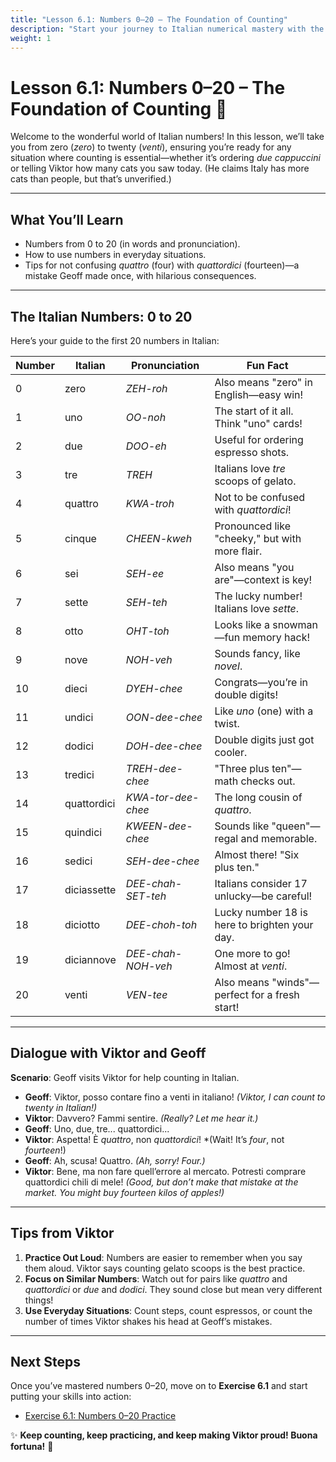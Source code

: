 ```yaml
---
title: "Lesson 6.1: Numbers 0–20 – The Foundation of Counting"
description: "Start your journey to Italian numerical mastery with the basics: numbers 0 to 20."
weight: 1
---
```


# Lesson 6.1: Numbers 0–20 – The Foundation of Counting 🔢

Welcome to the wonderful world of Italian numbers! In this lesson, we’ll take you from zero (*zero*) to twenty (*venti*), ensuring you’re ready for any situation where counting is essential—whether it’s ordering *due cappuccini* or telling Viktor how many cats you saw today. (He claims Italy has more cats than people, but that’s unverified.)

---

## What You’ll Learn  

- Numbers from 0 to 20 (in words and pronunciation).  
- How to use numbers in everyday situations.  
- Tips for not confusing *quattro* (four) with *quattordici* (fourteen)—a mistake Geoff made once, with hilarious consequences.  

---

## The Italian Numbers: 0 to 20  

Here’s your guide to the first 20 numbers in Italian:  

| Number | Italian     | Pronunciation         | Fun Fact                         |
|--------|-------------|-----------------------|-----------------------------------|
| 0      | zero        | *ZEH-roh*             | Also means "zero" in English—easy win! |
| 1      | uno         | *OO-noh*              | The start of it all. Think "uno" cards! |
| 2      | due         | *DOO-eh*              | Useful for ordering espresso shots. |
| 3      | tre         | *TREH*                | Italians love *tre* scoops of gelato. |
| 4      | quattro     | *KWA-troh*            | Not to be confused with *quattordici*! |
| 5      | cinque      | *CHEEN-kweh*          | Pronounced like "cheeky," but with more flair. |
| 6      | sei         | *SEH-ee*              | Also means "you are"—context is key! |
| 7      | sette       | *SEH-teh*             | The lucky number! Italians love *sette*. |
| 8      | otto        | *OHT-toh*             | Looks like a snowman—fun memory hack! |
| 9      | nove        | *NOH-veh*             | Sounds fancy, like *novel*. |
| 10     | dieci       | *DYEH-chee*           | Congrats—you’re in double digits! |
| 11     | undici      | *OON-dee-chee*        | Like *uno* (one) with a twist. |
| 12     | dodici      | *DOH-dee-chee*        | Double digits just got cooler. |
| 13     | tredici     | *TREH-dee-chee*       | "Three plus ten"—math checks out. |
| 14     | quattordici | *KWA-tor-dee-chee*    | The long cousin of *quattro*. |
| 15     | quindici    | *KWEEN-dee-chee*      | Sounds like "queen"—regal and memorable. |
| 16     | sedici      | *SEH-dee-chee*        | Almost there! "Six plus ten." |
| 17     | diciassette | *DEE-chah-SET-teh*    | Italians consider 17 unlucky—be careful! |
| 18     | diciotto    | *DEE-choh-toh*        | Lucky number 18 is here to brighten your day. |
| 19     | diciannove  | *DEE-chah-NOH-veh*    | One more to go! Almost at *venti*. |
| 20     | venti       | *VEN-tee*             | Also means "winds"—perfect for a fresh start! |

---

## Dialogue with Viktor and Geoff  

**Scenario**: Geoff visits Viktor for help counting in Italian.  

- **Geoff**: Viktor, posso contare fino a venti in italiano! *(Viktor, I can count to twenty in Italian!)*  
- **Viktor**: Davvero? Fammi sentire. *(Really? Let me hear it.)*  
- **Geoff**: Uno, due, tre... quattordici...  
- **Viktor**: Aspetta! È *quattro*, non *quattordici*! *(Wait! It’s *four*, not *fourteen*!)  
- **Geoff**: Ah, scusa! Quattro. *(Ah, sorry! Four.)*  
- **Viktor**: Bene, ma non fare quell’errore al mercato. Potresti comprare quattordici chili di mele! *(Good, but don’t make that mistake at the market. You might buy fourteen kilos of apples!)*  

---

## Tips from Viktor  

1. **Practice Out Loud**: Numbers are easier to remember when you say them aloud. Viktor says counting gelato scoops is the best practice.  
2. **Focus on Similar Numbers**: Watch out for pairs like *quattro* and *quattordici* or *due* and *dodici*. They sound close but mean very different things!  
3. **Use Everyday Situations**: Count steps, count espressos, or count the number of times Viktor shakes his head at Geoff’s mistakes.  

---

## Next Steps  

Once you’ve mastered numbers 0–20, move on to **Exercise 6.1** and start putting your skills into action:  
- [Exercise 6.1: Numbers 0–20 Practice](../exercise6.1/)  

✨ **Keep counting, keep practicing, and keep making Viktor proud! Buona fortuna!** 🎉
